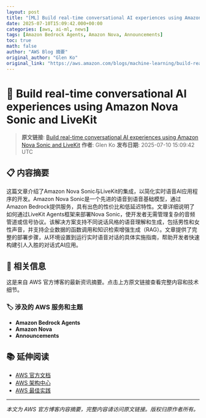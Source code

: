 ```yaml
---
layout: post
title: "[ML] Build real-time conversational AI experiences using Amazon Nova Sonic and LiveKit"
date: 2025-07-10T15:09:42.000+00:00
categories: [aws, ai-ml, news]
tags: [Amazon Bedrock Agents, Amazon Nova, Announcements]
toc: true
math: false
author: "AWS Blog 摘要"
original_author: "Glen Ko"
original_link: "https://aws.amazon.com/blogs/machine-learning/build-real-time-conversational-ai-experiences-using-amazon-nova-sonic-and-livekit/"
---
```


# 🤖 Build real-time conversational AI experiences using Amazon Nova Sonic and LiveKit

> **原文链接**: [Build real-time conversational AI experiences using Amazon Nova Sonic and LiveKit](https://aws.amazon.com/blogs/machine-learning/build-real-time-conversational-ai-experiences-using-amazon-nova-sonic-and-livekit/)
> **作者**: Glen Ko
> **发布日期**: 2025-07-10 15:09:42 UTC

## 📋 内容摘要

这篇文章介绍了Amazon Nova Sonic与LiveKit的集成，以简化实时语音AI应用程序的开发。Amazon Nova Sonic是一个先进的语音到语音基础模型，通过Amazon Bedrock提供服务，具有出色的性价比和低延迟特性。文章详细说明了如何通过LiveKit Agents框架来部署Nova Sonic，使开发者无需管理复杂的音频管道或信号协议。该解决方案支持不同说话风格的语音理解和生成，包括男性和女性声音，并支持企业数据的函数调用和知识检索增强生成（RAG）。文章提供了完整的部署步骤，从环境设置到运行实时语音对话的具体实施指南，帮助开发者快速构建引人入胜的对话式AI应用。

## 🔗 相关信息

这是来自 AWS 官方博客的最新资讯摘要。点击上方原文链接查看完整内容和技术细节。

### 🏷️ 涉及的 AWS 服务和主题

- **Amazon Bedrock Agents**
- **Amazon Nova**
- **Announcements**

## 📚 延伸阅读

- [AWS 官方文档](https://docs.aws.amazon.com/)
- [AWS 架构中心](https://aws.amazon.com/architecture/)
- [AWS 最佳实践](https://aws.amazon.com/architecture/well-architected/)

---

*本文为 AWS 官方博客内容摘要，完整内容请访问原文链接。版权归原作者所有。*